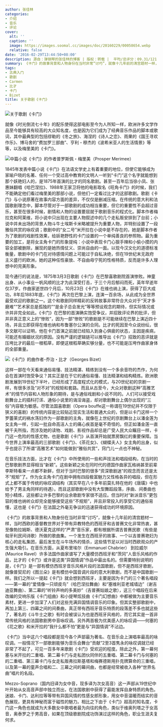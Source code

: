 ```yaml
---
author: 张佳林
categories:
- 介绍
- 音乐
- 评论
cover:
  alt: ''
  caption: ''
  image: https://images.soomal.cc/images/doc/20160229/00058654.webp
  relative: false
date: '2016-02-29T13:44:50+08:00'
description: 源自：弹钢琴的张佳林的博客 | 版权：转载 |  平均/总评分：09.31/121
summary: 《卡门》的故事背景和人物身份在当时非常“讨巧”，就像十几年前的清宫题材一样，当时西欧的基督教世界对于带有异教特色的西班牙和吉普赛文化非常热衷，甚至像勃拉姆斯、德沃夏克这样的“严肃”音乐家，都有根据所谓吉普赛民歌（有些是匈牙利民间诗歌）所做的歌曲集……
tags:
- 古典入门
- 歌剧
- Carmen
- 比才
- 卡门
- Bizet
title: 关于歌剧《卡门》
---
```


![关于歌剧《卡门》](https://images.soomal.cc/images/doc/20160229/00058654.webp)





就像《时光倒流七十年》的配乐使得这部电影至今为人所知一样，欧洲许多文学作品至今能够具有较高的大众知名度，也是因为它们成为了经典音乐作品的脚本或歌词，其中最典型的包括缪勒的《冬之旅》、海涅的《诗人之恋》、雨果的《国王寻欢作乐》、博马舍的“费加罗三部曲”、亨利・穆杰的《波希米亚人的生活情景》等等，以及梅里美的《卡门》。

![中篇小说《卡门》的作者普罗斯佩・梅里美（Prosper Merimee）](https://images.soomal.cc/images/doc/20160229/00058655_01.webp)





1845年发表中篇小说《卡门》在法语文学史上有着重要的地位，但使它能够成为家喻户晓的名著、任何一个受过高中教育的文明人一听到“卡门”这个名字就能想到那个妖艳妇人的，是1875年首演的比才的同名歌剧。甚至一百年后当徐小凤、张惠妹翻唱《哈巴涅拉》、1988年王家卫将他的电影取名《旺角卡门》的时候，我们不能确定他们看过梅里美的那部小说，但他们一定看过比才的这部歌剧。歌剧《卡门》与小说原著在故事内容方面的差异，不仅仅是删减压缩。在传统的意大利和法国歌剧理念中，脚本尽管对于一部歌剧的成功相当重要，但它的重要性不会超过音乐，甚至在很多时候，剧情和人物的设置要屈就于歌剧音乐的程式化。脚本作者梅拉克和阿莱维，将小说中只出现在主要人物叙述中的几个走私贩安排到了台前；小说中并未出场的背景人物斗牛士埃斯卡米略被提升为重要人物，并特别设置了一段雅俗共赏的咏叹调；歌剧中的“女二号”米开拉在小说中是不存在的，她是脚本作者为了歌剧的戏剧性效果，给妖艳野性的卡门设置的一个单纯善良的参照物。最为重要的加工，是将女主角卡门的形象提纯：小说中表现卡门心狠手辣和小偷小摸的内容全部被删除，展现的是她热情仗义、崇尚自由的一面。以现今汉文化的道德标准衡量，歌剧中的卡门在对待感情问题上可能过于自私决绝，但在19世纪末无政府主义盛行的欧洲，她的这种任性豪放、不自由毋宁死的性格特质，反而是许多人理想中的完美形象。

现今通行的说法是，1875年3月3日歌剧《卡门》在巴黎喜歌剧院首演惨败。神童出身、从小事业一帆风顺的比才为此深受打击，于三个月后郁闷而死，英年早逝年仅37岁。作曲家逝世四个月后，10月23日《卡门》在维也纳上演，获得了巨大成功，8年后1883年底，《卡门》再次在巴黎上演，连演一百余场，从此成为全世界最受欢迎的歌剧之一。这个和歌剧同样精彩的反转故事非常符合大众对于“天才多磨难”“艺术家总是孤独的”“是金子总会发光”等等预设观念的期待，但实际情况或许并非完全如此。《卡门》在巴黎的首演确实饱受争议，并招致评论界的批评，但并非真正意义上的“惨败”，因为一部“惨败”的歌剧是不可能继续在巴黎上演近四十场，并且立即获得在维也纳和布鲁塞尔公演的合同。比才的死因至今众说纷纭，很多文献可以证明，他在卡门首演之前就已经陷入到身心俱疲的状态，主因是疾病，可能还有婚姻状况的原因。没有严谨的逻辑链可以推导出《卡门》招致的恶评就是压垮比才的最后一根稻草，即便这根稻草确实够分量，也不可能是压垮作曲家身体的全部重量。

![《卡门》的曲作者-乔治・比才（Georges Bizet）](https://images.soomal.cc/images/doc/20160229/00058653_01.webp)





这样一部在今天看来通俗易懂、技法精湛、精练到没有一个多余音符的杰作，为何会在首演时饱受争议？其实正是在于它的通俗易懂、技法精湛和结构精炼。欧洲歌剧发展到19世纪下半叶，已经形成了高度程式化的模式，与20世纪初的京剧一样，有很多涉及“对不对”的规矩和套路。而且从古至今，大众对歌剧这种“高雅艺术”的情节内容和人物形象的期待，是与通俗戏剧和小说不同的。人们可以接受戏剧舞台上的插科打诨、通俗小说里的诲淫诲盗，却对歌剧舞台上偶尔出现的“三俗”内容极为敏感。尽管法国喜歌剧（Opera bouffe这一称谓在19世纪并不仅限于狭义的喜剧）的传统内容是比较贴近现实生活和普通大众的，但是以卡门这样一个罗蕾莱式的祸水荡妇作为一部歌剧的主角，就像在上世纪的京剧舞台上以潘金莲为女主角一样，引起一批自命高洁人士的痛心疾首是毫不奇怪的。但正如潘金莲一直被千夫所指，而涉及她的读物、戏剧、影视作品却总是广受人民大众瞩目一样，卡门这一危险的性感尤物，也是歌剧《卡门》从首演开始就票房飘红的重要保障。当今世界上演率最高的三部歌剧《卡门》、《茶花女》、《蝴蝶夫人》女主角的出身，似乎也提示了所谓“高雅艺术”如何能做到“雅俗共赏”，窍门儿一点也不神秘。

在音乐技法方面，比才在《卡门》中所使用的一些和声技法和唱段结构，在当时的巴黎歌剧界显得相当“新颖”。这些新颖之处在同时代的德国作曲家瓦格纳甚至前辈李斯特看来一点都不新鲜，但对于当时巴黎的很多“资深歌剧迷”的观念而言还是太不“规矩”了。作为女主角卡门在剧中拥有四段极富魅力又性格各异的唱段，但在形式上都不属于传统的咏叹调结构（其实早在八十多年前莫扎特在他的《唐璜》中也给予了男主角同样的待遇）。而且这部歌剧中没有大型舞蹈段落，序曲、间奏曲也短小精炼，这些都让许多巴黎的业余歌剧专家很不适应。但当时对“新派音乐”更包容的维也纳听众却完全能够接受这些“不规矩”，并且非常投入的享受它的通俗易懂，这也是《卡门》在法国之外毫无争议的迅速获得成功的环境原因。

《卡门》的故事背景和人物身份在当时非常“讨巧”，就像十几年前的清宫题材一样，当时西欧的基督教世界对于带有异教特色的西班牙和吉普赛文化非常热衷，甚至像勃拉姆斯、德沃夏克这样的“严肃”音乐家，都有根据所谓吉普赛民歌（有些是匈牙利民间诗歌）所做的歌曲集。一个发生在西班牙的故事、一个以吉普赛艳妇为核心的走私集团，最后发生在斗牛场外的情杀，这些情节足以对当时西欧观众的产生强大吸引。在音乐方面，从夏布里埃尔（Emmanuel Chabrier） 到拉威尔(Maurice Ravel）许多法国作曲家谱写了大量模仿西班牙和“茨冈”人音乐风格的作品，比才的《卡门》或许是这类“异国情调”作品中最出名的。但需要特别说明的是，《卡门》是一部有模仿西班牙音乐风格片段的法国歌剧，但不是西班牙歌剧，就像普契尼的《图兰朵》是有模仿中国音调片段的意大利歌剧，而不是中国歌剧一样。我们之所以一提起《卡门》就会想到西班牙，主要是因为卡门的三个著名唱段――第一幕的“爱情像一只顽皮鸟”（哈巴涅拉舞曲）和“塞维利亚老城墙边”（谢吉迪亚舞曲）、第二幕的“听铃声响的多美妙”（吉普赛姑娘之歌），这三个唱段在后来改编的交响乐版《卡门组曲》和小提琴炫技曲《卡门幻想曲》中都被做为主要音乐素材，更进一步加深了人们对这些充满异国情调音乐的印象。但其实整部歌剧中，再加上第三、四幕之间的间奏曲，真正带有西班牙音乐特质的段落差不多也就这些了，著名的《斗牛士之歌》有时会被误认为也是西班牙风格的，而它其实是一首非常传统风格的法国歌剧男中音咏叹调。另外两首极为优美感人的咏叹调――何塞的《花之歌》和米开拉的“我什么都不怕”更是与“异国情调”不沾边。

《卡门》当中这六个唱段都是现今各个声部最为著名、在音乐会上演唱率最高的咏叹调。一般情况下一部歌剧能够为音乐会舞台“贡献”2至3首隽永的咏叹调就已经非常了不起了，可见一百多年来歌剧《卡门》受欢迎的程度。除此之外，第一幕何塞与米开拉的二重唱、第二幕卡门与走私团伙同伴的五重唱、第二幕卡门与何塞的的二重唱、第三幕卡门与女走私贩弗拉斯基塔和梅赛德斯用扑克牌算命的三重唱，以及第一幕的童声合唱和二、三幕之间的幕间曲，也都是经常被收入各种“世界名曲”唱片的名段。

Mezzo-Soprano（国内旧译为女中音，现多译为次女高音）这一声部从19世纪中叶开始从女高音声部中独立而出，在法国歌剧中获得了最能发挥自身特质的角色。迷娘、卡门、达利拉等等带有异国风情的性感女郎形象，用女中音温暖而结实的音色展现，更具有神秘而富于磁性的魅力。相比之下由于《卡门》超高的知名度，卡门这一角色也就成为大多数女中歌唱者最为向往的角色，类似于维奥列塔之于女高音，奥泰罗之于男高音，如果在顶级歌剧院成功饰演过这样的角色，职业生涯夫复何求。